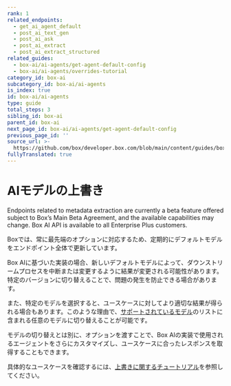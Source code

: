 ```yaml
---
rank: 1
related_endpoints:
  - get_ai_agent_default
  - post_ai_text_gen
  - post_ai_ask
  - post_ai_extract
  - post_ai_extract_structured
related_guides:
  - box-ai/ai-agents/get-agent-default-config
  - box-ai/ai-agents/overrides-tutorial
category_id: box-ai
subcategory_id: box-ai/ai-agents
is_index: true
id: box-ai/ai-agents
type: guide
total_steps: 3
sibling_id: box-ai
parent_id: box-ai
next_page_id: box-ai/ai-agents/get-agent-default-config
previous_page_id: ''
source_url: >-
  https://github.com/box/developer.box.com/blob/main/content/guides/box-ai/ai-agents/index.md
fullyTranslated: true
---
```

# AIモデルの上書き

<Message type="notice">

Endpoints related to metadata extraction are currently a beta feature offered subject to Box’s Main Beta Agreement, and the available capabilities may change. Box AI API is available to all Enterprise Plus customers.

</Message>

Boxでは、常に最先端のオプションに対応するため、定期的にデフォルトモデルをエンドポイント全体で更新しています。

Box AIに基づいた実装の場合、新しいデフォルトモデルによって、ダウンストリームプロセスを中断または変更するように結果が変更される可能性があります。特定のバージョンに切り替えることで、問題の発生を防止できる場合があります。

また、特定のモデルを選択すると、ユースケースに対してより適切な結果が得られる場合もあります。このような理由で、[サポートされているモデル][models]のリストに含まれる任意のモデルに切り替えることが可能です。

モデルの切り替えとは別に、オプションを渡すことで、Box AIの実装で使用されるエージェントをさらにカスタマイズし、ユースケースに合ったレスポンスを取得することもできます。

具体的なユースケースを確認するには、[上書きに関するチュートリアル][overrides]を参照してください。

[ask]: e://post_ai_ask#param_ai_agent

[text-gen]: e://post_ai_text_gen#param_ai_agent

[agent-default]: g://box-ai/ai-agents/get-agent-default-config

[overrides]: g://box-ai/ai-agents/overrides-tutorial

[models]: g://box-ai/ai-models
